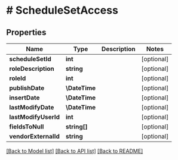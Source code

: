 # # ScheduleSetAccess

## Properties

Name | Type | Description | Notes
------------ | ------------- | ------------- | -------------
**scheduleSetId** | **int** |  | [optional]
**roleDescription** | **string** |  | [optional]
**roleId** | **int** |  | [optional]
**publishDate** | **\DateTime** |  | [optional]
**insertDate** | **\DateTime** |  | [optional]
**lastModifyDate** | **\DateTime** |  | [optional]
**lastModifyUserId** | **int** |  | [optional]
**fieldsToNull** | **string[]** |  | [optional]
**vendorExternalId** | **string** |  | [optional]

[[Back to Model list]](../../README.md#models) [[Back to API list]](../../README.md#endpoints) [[Back to README]](../../README.md)
